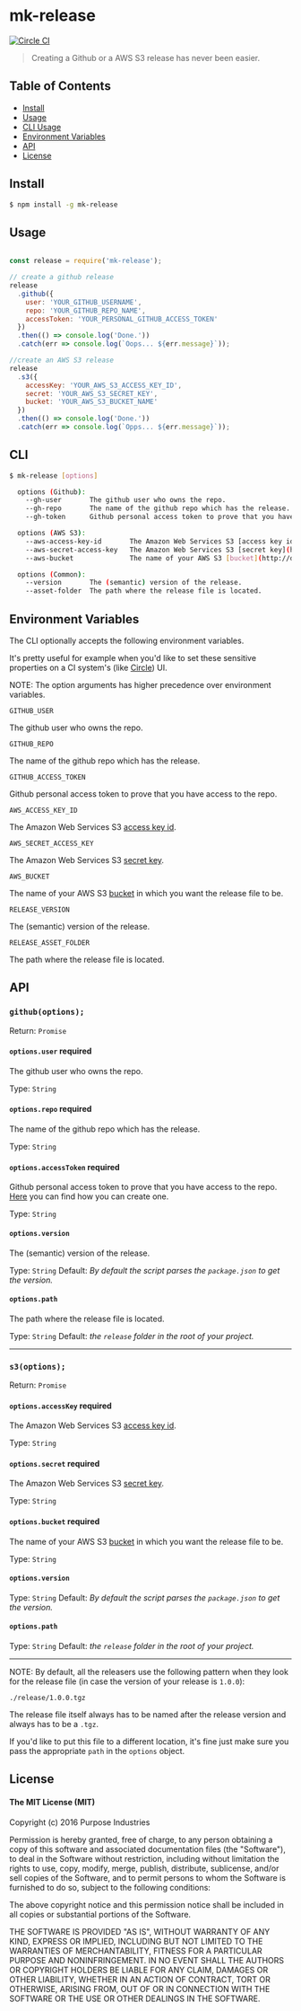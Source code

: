 mk-release
==========
[![Circle CI](https://circleci.com/gh/purposeindustries/node-mk-release/tree/master.svg?style=svg)](https://circleci.com/gh/purposeindustries/node-mk-release/tree/master)


> Creating a Github or a AWS S3 release has never been easier.

## Table of Contents

- [Install](#install)
- [Usage](#usage)
- [CLI Usage](#cli)
- [Environment Variables](#environment-variables)
- [API](#api)
- [License](#license)

## Install

```sh
$ npm install -g mk-release
```

## Usage

```js

const release = require('mk-release');

// create a github release
release
  .github({
    user: 'YOUR_GITHUB_USERNAME',
    repo: 'YOUR_GITHUB_REPO_NAME',
    accessToken: 'YOUR_PERSONAL_GITHUB_ACCESS_TOKEN'
  })
  .then(() => console.log('Done.'))
  .catch(err => console.log(`Oops... ${err.message}`));

//create an AWS S3 release
release
  .s3({
    accessKey: 'YOUR_AWS_S3_ACCESS_KEY_ID',
    secret: 'YOUR_AWS_S3_SECRET_KEY',
    bucket: 'YOUR_AWS_S3_BUCKET_NAME'
  })
  .then(() => console.log('Done.'))
  .catch(err => console.log(`Opps... ${err.message}`));

```

## CLI

```sh
$ mk-release [options]

  options (Github):
    --gh-user       The github user who owns the repo.
    --gh-repo       The name of the github repo which has the release.
    --gh-token      Github personal access token to prove that you have access to the repo.

  options (AWS S3):
    --aws-access-key-id       The Amazon Web Services S3 [access key id](http://docs.aws.amazon.com/IAM/latest/UserGuide/id_credentials_access-keys.html).
    --aws-secret-access-key   The Amazon Web Services S3 [secret key](http://docs.aws.amazon.com/IAM/latest/UserGuide/id_credentials_access-keys.html).
    --aws-bucket              The name of your AWS S3 [bucket](http://docs.aws.amazon.com/AmazonS3/latest/gsg/CreatingABucket.html) in which you want the release file to be.

  options (Common):
    --version       The (semantic) version of the release.
    --asset-folder  The path where the release file is located.

```

## Environment Variables

The CLI optionally accepts the following environment variables.

It's pretty useful for example when you'd like to set these sensitive properties on a CI system's (like [Circle](https://circleci.com/)) UI.

NOTE: The option arguments has higher precedence over environment variables.

`GITHUB_USER`

The github user who owns the repo.

`GITHUB_REPO`

The name of the github repo which has the release.

`GITHUB_ACCESS_TOKEN`

Github personal access token to prove that you have access to the repo.

`AWS_ACCESS_KEY_ID`

The Amazon Web Services S3 [access key id](http://docs.aws.amazon.com/IAM/latest/UserGuide/id_credentials_access-keys.html).

`AWS_SECRET_ACCESS_KEY`

The Amazon Web Services S3 [secret key](http://docs.aws.amazon.com/IAM/latest/UserGuide/id_credentials_access-keys.html).

`AWS_BUCKET`

The name of your AWS S3 [bucket](http://docs.aws.amazon.com/AmazonS3/latest/gsg/CreatingABucket.html) in which you want the release file to be.

`RELEASE_VERSION`

The (semantic) version of the release.

`RELEASE_ASSET_FOLDER`

The path where the release file is located.

## API

### `github(options);`

Return: `Promise`

#### `options.user` **required**

The github user who owns the repo.

Type: `String`

#### `options.repo` **required**

The name of the github repo which has the release.

Type: `String`

#### `options.accessToken` **required**

Github personal access token to prove that you have access to the repo. [Here](https://help.github.com/articles/creating-an-access-token-for-command-line-use/) you can find how you can create one.

Type: `String`

#### `options.version`

The (semantic) version of the release.

Type: `String`
Default: *By default the script parses the `package.json` to get the version.*

#### `options.path`

The path where the release file is located.

Type: `String`
Default: *the `release` folder in the root of your project.*

---

### `s3(options);`

Return: `Promise`

#### `options.accessKey` **required**

The Amazon Web Services S3 [access key id](http://docs.aws.amazon.com/IAM/latest/UserGuide/id_credentials_access-keys.html).

Type: `String`

#### `options.secret` **required**

The Amazon Web Services S3 [secret key](http://docs.aws.amazon.com/IAM/latest/UserGuide/id_credentials_access-keys.html).

Type: `String`

#### `options.bucket` **required**

The name of your AWS S3 [bucket](http://docs.aws.amazon.com/AmazonS3/latest/gsg/CreatingABucket.html) in which you want the release file to be.

Type: `String`

#### `options.version`

Type: `String`
Default: *By default the script parses the `package.json` to get the version.*

#### `options.path`

Type: `String`
Default: *the `release` folder in the root of your project.*

---

NOTE: By default, all the releasers use the following pattern when they look for the release file (in case the version of your release is `1.0.0`):

`./release/1.0.0.tgz`

The release file itself always has to be named after the release version and always has to be a `.tgz`.

If you'd like to put this file to a different location, it's fine just make sure you pass the appropriate `path` in the `options` object.

## License

#### The MIT License (MIT)

Copyright (c) 2016 Purpose Industries

Permission is hereby granted, free of charge, to any person obtaining a copy
of this software and associated documentation files (the "Software"), to deal
in the Software without restriction, including without limitation the rights
to use, copy, modify, merge, publish, distribute, sublicense, and/or sell
copies of the Software, and to permit persons to whom the Software is
furnished to do so, subject to the following conditions:

The above copyright notice and this permission notice shall be included in all
copies or substantial portions of the Software.

THE SOFTWARE IS PROVIDED "AS IS", WITHOUT WARRANTY OF ANY KIND, EXPRESS OR
IMPLIED, INCLUDING BUT NOT LIMITED TO THE WARRANTIES OF MERCHANTABILITY,
FITNESS FOR A PARTICULAR PURPOSE AND NONINFRINGEMENT. IN NO EVENT SHALL THE
AUTHORS OR COPYRIGHT HOLDERS BE LIABLE FOR ANY CLAIM, DAMAGES OR OTHER
LIABILITY, WHETHER IN AN ACTION OF CONTRACT, TORT OR OTHERWISE, ARISING FROM,
OUT OF OR IN CONNECTION WITH THE SOFTWARE OR THE USE OR OTHER DEALINGS IN THE
SOFTWARE.

